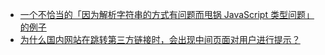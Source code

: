 - [一个不恰当的「因为解析字符串的方式有问题而甩锅 JavaScript 类型问题」的例子](https://twitter.com/zhdsuperman/status/1771454225307898153)
- [为什么国内网站在跳转第三方链接时，会出现中间页面对用户进行提示？](https://twitter.com/zhufengme/status/1771762322555740417)